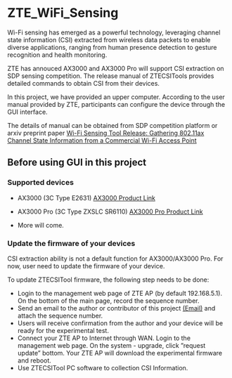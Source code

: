 # ZTE_WiFi_Sensing

Wi-Fi sensing has emerged as a powerful technology, leveraging channel state information (CSI) extracted from
wireless data packets to enable diverse applications, ranging from human presence detection to gesture recognition and health monitoring.

ZTE has annouced AX3000 and AX3000 Pro will support CSI extraction on SDP sensing competition. The release manual of ZTECSITools provides detailed commands to obtain CSI from their devices. 

In this project, we have provided an upper computer. According to the user manual provided by ZTE, participants can configure the device through the GUI interface.

The details of manual can be obtained from SDP competition platform or arxiv preprint paper [Wi-Fi Sensing Tool Release: Gathering 802.11ax Channel State Information from a Commercial Wi-Fi Access Point](https://arxiv.org/pdf/2506.16957)

## Before using GUI in this project

### Supported devices
- AX3000 (3C Type E2631) [AX3000 Product Link](https://item.jd.com/100022746195.html)

- AX3000 Pro (3C Type ZXSLC SR6110) [AX3000 Pro Product Link](https://item.jd.com/100071901001.html)

- More will come.

### Update the firmware of your devices

CSI extraction ability is not a default function for AX3000/AX3000 Pro. For now, user need to update the firmware of your device. 

To update ZTECSITool firmware, the following step needs
to be done:


- Login to the management web page of ZTE AP (by
default 192.168.5.1). On the bottom of the main page,
record the sequence number.
- Send an email to the author or contributor of this project [(Email)](zs.wang.prc@gmail.com) and attach
the sequence number.
- Users will receive confirmation from the author and your
device will be ready for the experimental test.
- Connect your ZTE AP to Internet through WAN. Login
to the management web page. On the system - upgrade,
click ”request update” bottom. Your ZTE AP will download the experimental firmware and reboot.
- Use ZTECSITool PC software to collection CSI Information.


